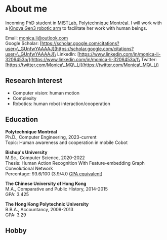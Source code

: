# About me

Incoming PhD student in [MISTLab](https://mistlab.ca/), [Polytechnique Montréal](https://www.polymtl.ca/). I will work with a [Kinova Gen3 robotic arm](https://www.kinovarobotics.com/product/gen3-robots) to facilitate her work with human beings.

Email: [monica.li@outlook.com](mailto:monica.li@outlook.com)\
Google Scholar: [https://scholar.google.com/citations?user=\_GUnfwYAAAAJ](https://scholar.google.com/citations?user=\_GUnfwYAAAAJ)\
LinkedIn: [https://www.linkedin.com/in/monica-li-3206453a/](https://www.linkedin.com/in/monica-li-3206453a/)\
Twitter: [https://twitter.com/Monica\_MQ\_Li](https://twitter.com/Monica\_MQ\_Li)

## Research Interest

* Computer vision: human motion
* Complexity
* Robotics: human robot interaction/cooperation

## Education

**Polytechnique Montréal**\
Ph.D., Computer Engineering, 2023-current\
Topic: Human awareness and cooperation in mobile Cobot

**Bishop's University**\
M.Sc., Computer Science, 2020-2022\
Thesis: Human Action Recognition With Feature-embedding Graph Convolutional Network\
Percentage: 93.6/100 (3.9/4.0 [GPA equivalent](https://en.wikipedia.org/wiki/Academic\_grading\_in\_Canada#Quebec))

**The Chinese University of Hong Kong**\
M.A., Comparative and Public History, 2014-2015\
GPA: 3.425

**The Hong Kong Polytechnic University**\
B.B.A., Accountancy, 2009-2013\
GPA: 3.29

## Hobby
